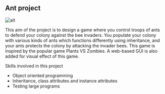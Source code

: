 ## Ant project

![alt](https://camo.githubusercontent.com/cc2703cf80a2a1e3d7e2fbdaf6c4a5a47add8d83/687474703a2f2f696e73742e656563732e6265726b656c65792e6564752f7e63733631612f666131372f70726f6a2f616e74732f6173736574732f73706c6173682e706e67)

This aim of the project is to design a game where you control troops of ants to defend your colony against the bee invaders. You populate your colony with various kinds of ants which functions differently using inheritance, and your ants protects the colony by attacking the invader bees. This game is inspired by the popular game Plants VS Zombies. A web-based GUI is also added for visual effect of this game.

Skills involved in this project

- Object oriented programming
- Inheritance, class attributes and instance attributes
- Testing large programs

